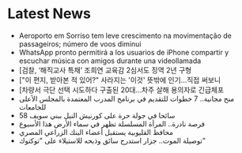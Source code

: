 # Latest News
-  Aeroporto em Sorriso tem leve crescimento na movimentação de passageiros; número de voos diminui
-  WhatsApp pronto permitirá a los usuarios de iPhone compartir y escuchar música con amigos durante una videollamada
-  [검찰, ‘해직교사 특채’ 조희연 교육감 2심서도 징역 2년 구형
-  ["이 편지, 받아본 적 있어?" 사라지는 '이것' 뜻밖에 인기…직접 써보니
-  [차량서 극단 선택 시도하다 구출된 20대…차주 살해 용의자로 긴급체포
-  منح مجانية.. 7 خطوات للتقديم في برنامج المدرب المعتمدة بالمجلس الأعلى للجامعات
-  58 سائحا في جولة حرة على كورنيش النيل ببني سويف
-  فرصة نادرة.. المرأة المسلسلة تظهر في سماء الأرض هذا الأسبوع
-  محافظ القليوبية يستقبل أعضاء البنك الزراعي المصري
-  توصيلة الموت.. جزار استدرج سائق وذبحه للاستيلاء على "توكتوك"
